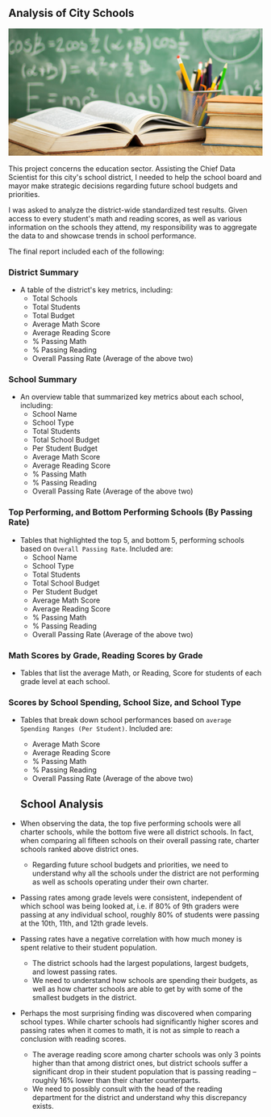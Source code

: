 ## Analysis of City Schools

![Education](Images/education.jpg)

This project concerns the education sector.
Assisting the Chief Data Scientist for this city's school district, I needed to help the school board and mayor make strategic decisions regarding future school budgets and priorities.

I was asked to analyze the district-wide standardized test results.
Given access to every student's math and reading scores, as well as various information on the schools they attend,
my responsibility was to aggregate the data to and showcase trends in school performance.

The final report included each of the following:

### District Summary

* A table of the district's key metrics, including:
  * Total Schools
  * Total Students
  * Total Budget
  * Average Math Score
  * Average Reading Score
  * % Passing Math
  * % Passing Reading
  * Overall Passing Rate (Average of the above two)

### School Summary

* An overview table that summarized key metrics about each school, including:
  * School Name
  * School Type
  * Total Students
  * Total School Budget
  * Per Student Budget
  * Average Math Score
  * Average Reading Score
  * % Passing Math
  * % Passing Reading
  * Overall Passing Rate (Average of the above two)

### Top Performing, and Bottom Performing Schools (By Passing Rate)

* Tables that highlighted the top 5, and bottom 5, performing schools based on `Overall Passing Rate`. Included are:
  * School Name
  * School Type
  * Total Students
  * Total School Budget
  * Per Student Budget
  * Average Math Score
  * Average Reading Score
  * % Passing Math
  * % Passing Reading
  * Overall Passing Rate (Average of the above two)

### Math Scores by Grade, Reading Scores by Grade

* Tables that list the average Math, or Reading, Score for students of each grade level at each school.

### Scores by School Spending, School Size, and School Type

* Tables that break down school performances based on `average Spending Ranges (Per Student)`. Included are:
  * Average Math Score
  * Average Reading Score
  * % Passing Math
  * % Passing Reading
  * Overall Passing Rate (Average of the above two)
  
  ## School Analysis
  
* When observing the data, the top five performing schools were all charter schools, while the bottom five were all district schools. In fact, when comparing all fifteen schools on their overall passing rate, charter schools ranked above district ones.
  * Regarding future school budgets and priorities, we need to understand why all the schools under the district are not performing as well as schools operating under their own charter.
* Passing rates among grade levels were consistent, independent of which school was being looked at, i.e. if 80% of 9th graders were passing at any individual school, roughly 80% of students were passing at the 10th, 11th, and 12th grade levels.
* Passing rates have a negative correlation with how much money is spent relative to their student population. 
  * The district schools had the largest populations, largest budgets, and lowest passing rates.
  * We need to understand how schools are spending their budgets, as well as how charter schools are able to get by with some of the smallest budgets in the district.
* Perhaps the most surprising finding was discovered when comparing school types. While charter schools had significantly higher scores and passing rates when it comes to math, it is not as simple to reach a conclusion with reading scores.
  * The average reading score among charter schools was only 3 points higher than that among district ones, but district schools suffer a significant drop in their student population that is passing reading – roughly 16% lower than their charter counterparts.
  * We need to possibly consult with the head of the reading department for the district and understand why this discrepancy exists.

